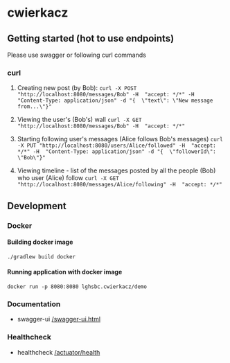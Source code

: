 # cwierkacz


## Getting started (hot to use endpoints)
Please use swagger or following curl commands

### curl

1. Creating new post (by Bob):
`curl -X POST "http://localhost:8080/messages/Bob" -H  "accept: */*" -H  "Content-Type: application/json" -d "{  \"text\": \"New message from...\"}"`

2. Viewing the user's (Bob's) wall
`curl -X GET "http://localhost:8080/messages/Bob" -H  "accept: */*"`

3. Starting following user's messages (Alice follows Bob's messages)
`curl -X PUT "http://localhost:8080/users/Alice/followed" -H  "accept: */*" -H  "Content-Type: application/json" -d "{  \"followerId\": \"Bob\"}"`

4. Viewing timeline - list of the messages posted by all the people (Bob) who user (Alice) follow
`curl -X GET "http://localhost:8080/messages/Alice/following" -H  "accept: */*"`


## Development

### Docker

#### Building docker image
`./gradlew build docker`

#### Running application with docker image
`docker run -p 8080:8080 lghsbc.cwierkacz/demo`

### Documentation
- swagger-ui [/swagger-ui.html](http://localhost:8080/swagger-ui.html) 

### Healthcheck
- healthcheck [/actuator/health](http://localhost:8080/actuator/health)